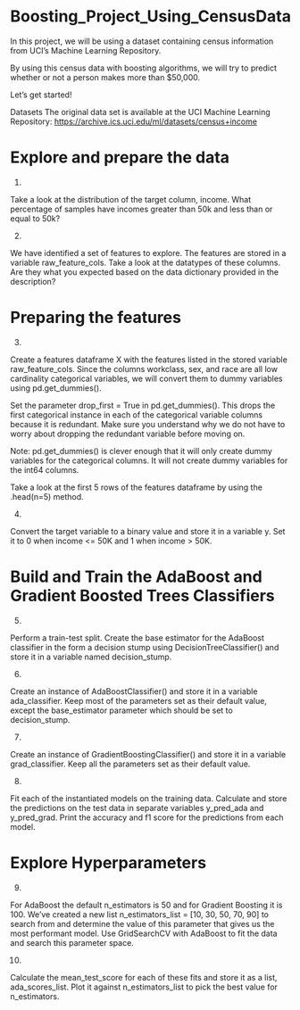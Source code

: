 # Boosting_Project_Using_CensusData

In this project, we will be using a dataset containing census information from UCI’s Machine Learning Repository.

By using this census data with boosting algorithms, we will try to predict whether or not a person makes more than $50,000.

Let’s get started!

Datasets
The original data set is available at the UCI Machine Learning Repository: https://archive.ics.uci.edu/ml/datasets/census+income


# Explore and prepare the data

1.
Take a look at the distribution of the target column, income. What percentage of samples have incomes greater than 50k and less than or equal to 50k?



2.
We have identified a set of features to explore. The features are stored in a variable raw_feature_cols. Take a look at the datatypes of these columns. Are they what you expected based on the data dictionary provided in the description?



# Preparing the features

3.
Create a features dataframe X with the features listed in the stored variable raw_feature_cols. Since the columns workclass, sex, and race are all low cardinality categorical variables, we will convert them to dummy variables using pd.get_dummies().

Set the parameter drop_first = True in pd.get_dummies(). This drops the first categorical instance in each of the categorical variable columns because it is redundant. Make sure you understand why we do not have to worry about dropping the redundant variable before moving on.

Note: pd.get_dummies() is clever enough that it will only create dummy variables for the categorical columns. It will not create dummy variables for the int64 columns.

Take a look at the first 5 rows of the features dataframe by using the .head(n=5) method.



4.
Convert the target variable to a binary value and store it in a variable y. Set it to 0 when income <= 50K and 1 when income > 50K.


# Build and Train the AdaBoost and Gradient Boosted Trees Classifiers

5.
Perform a train-test split. Create the base estimator for the AdaBoost classifier in the form a decision stump using DecisionTreeClassifier() and store it in a variable named decision_stump.



6.
Create an instance of AdaBoostClassifier() and store it in a variable ada_classifier. Keep most of the parameters set as their default value, except the base_estimator parameter which should be set to decision_stump.


7.
Create an instance of GradientBoostingClassifier() and store it in a variable grad_classifier. Keep all the parameters set as their default value.


8.
Fit each of the instantiated models on the training data. Calculate and store the predictions on the test data in separate variables y_pred_ada and y_pred_grad. Print the accuracy and f1 score for the predictions from each model.


# Explore Hyperparameters
9.
For AdaBoost the default n_estimators is 50 and for Gradient Boosting it is 100. We’ve created a new list n_estimators_list = [10, 30, 50, 70, 90] to search from and determine the value of this parameter that gives us the most performant model. Use GridSearchCV with AdaBoost to fit the data and search this parameter space.


10.
Calculate the mean_test_score for each of these fits and store it as a list, ada_scores_list. Plot it against n_estimators_list to pick the best value for n_estimators.

